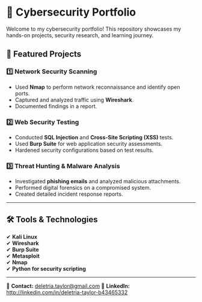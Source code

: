 # 🚀 Cybersecurity Portfolio

Welcome to my cybersecurity portfolio! This repository showcases my hands-on projects, security research, and learning journey.

## 🔐 Featured Projects

### 1️⃣ **Network Security Scanning**
- Used **Nmap** to perform network reconnaissance and identify open ports.
- Captured and analyzed traffic using **Wireshark**.
- Documented findings in a report.

### 2️⃣ **Web Security Testing**
- Conducted **SQL Injection** and **Cross-Site Scripting (XSS)** tests.
- Used **Burp Suite** for web application security assessments.
- Hardened security configurations based on test results.

### 3️⃣ **Threat Hunting & Malware Analysis**
- Investigated **phishing emails** and analyzed malicious attachments.
- Performed digital forensics on a compromised system.
- Created detailed incident response reports.

---

## 🛠 Tools & Technologies
✔ **Kali Linux**  
✔ **Wireshark**  
✔ **Burp Suite**  
✔ **Metasploit**  
✔ **Nmap**  
✔ **Python for security scripting**  

---

📩 **Contact:** deletria.taylor@gmail.com 
🔗 **LinkedIn:**  http://linkedin.com/in/deletria-taylor-b43465332
